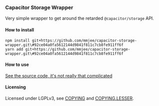 ### Capacitor Storage Wrapper

Very simple wrapper to get around the retarded `@capacitor/storage` API.

#### How to install

```shell
npm install git+https://github.com/mmjee/capacitor-storage-wrapper.git\#92ce04a0fa5612144d9841f811c7cb8fe911ff6f
yarn add git+https://github.com/mmjee/capacitor-storage-wrapper.git\#92ce04a0fa5612144d9841f811c7cb8fe911ff6f
```

#### How to use

[See the source code, it's not really that complicated](index.js)


#### Licensing

Licensed under LGPLv3, see [COPYING](COPYING) and [COPYING.LESSER](COPYING.LESSER).
